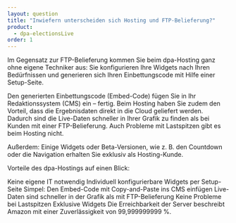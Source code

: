 ```yaml
---
layout: question
title: "Inwiefern unterscheiden sich Hosting und FTP-Belieferung?"
product: 
  - dpa-electionsLive
order: 1
---
```


Im Gegensatz zur FTP-Belieferung kommen Sie beim dpa-Hosting ganz ohne eigene Techniker aus:
Sie konfigurieren Ihre Widgets nach Ihren Bedürfnissen und generieren sich Ihren Einbettungscode mit Hilfe einer Setup-Seite.

Den generierten Einbettungscode (Embed-Code) fügen Sie in Ihr Redaktionssystem (CMS) ein – fertig. Beim Hosting haben Sie zudem den Vorteil, dass die Ergebnisdaten direkt in die Cloud geliefert werden. Dadurch sind die Live-Daten schneller in Ihrer Grafik zu finden als bei Kunden mit einer FTP-Belieferung. Auch Probleme mit Lastspitzen gibt es beim Hosting nicht.

Außerdem: Einige Widgets oder Beta-Versionen, wie z. B. den Countdown oder die Navigation erhalten Sie exklusiv als Hosting-Kunde.

Vorteile des dpa-Hostings auf einen Blick:

Keine eigene IT notwendig
Individuell konfigurierbare Widgets per Setup-Seite
Simpel: Den Embed-Code mit Copy-and-Paste ins CMS einfügen
Live-Daten sind schneller in der Grafik als mit FTP-Belieferung
Keine Probleme bei Lastspitzen
Exklusive Widgets
Die Erreichbarkeit der Server beschreibt Amazon mit einer Zuverlässigkeit von 99,999999999 %.